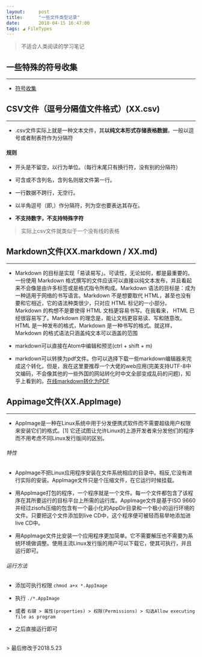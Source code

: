 ```yaml
---
layout:     post
title:      "一些文件类型记录"
date:       2018-04-15 16:47:00
tags: ◢ FileTypes
---
```

> 不适合人类阅读的学习笔记  

## 一些特殊的符号收集
---

- [符号收集](https://blog.csdn.net/rhinemetal/article/details/6887172)

## CSV文件（逗号分隔值文件格式）(XX.csv)
---

- .csv文件实际上就是一种文本文件，其**以纯文本形式存储表格数据**，一般以逗号或者制表符作为分隔符

#### 规则
- 开头是不留空，以行为单位。（每行末尾只有换行符，没有别的分隔符）

- 可含或不含列名，含列名则居文件第一行。

- 一行数据不跨行，无空行。

- 以半角逗号（即,）作分隔符，列为空也要表达其存在。

- **不支持数字，不支持特殊字符**

> 实际上csv文件就类似于一个没有线的表格

## Markdown文件(XX.markdown / XX.md)
---
- Markdown 的目标是实现「易读易写」。可读性，无论如何，都是最重要的。一份使用 Markdown 格式撰写的文件应该可以直接以纯文本发布，并且看起来不会像是由许多标签或是格式指令所构成。Markdown 语法的目标是：成为一种适用于网络的书写语言。Markdown 不是想要取代 HTML，甚至也没有要和它相近，它的语法种类很少，只对应 HTML 标记的一小部分。Markdown 的构想不是要使得 HTML 文档更容易书写。在我看来， HTML 已经很容易写了。Markdown 的理念是，能让文档更容易读、写和随意改。HTML 是一种发布的格式，Markdown 是一种书写的格式。就这样，Markdown 的格式语法只涵盖纯文本可以涵盖的范围

- markdown可以直接在Atom中编辑和预览(ctrl + shift + m)

- markdown可以转换为pdf文件。你可以选择下载一些markdown编辑器来完成这个转化，但是，我在这里要推荐一个大佬的web应用(完美支持UTF-8中文编码，不会像其他的一些外国的网站转化时中文全部变成乱码的问题)，知乎上看到的。[在线markdown转化为PDF](http://www.mdtr2pdf.com/index_en.html)


## Appimage文件(XX.AppImage)
---

- AppImage是一种在Linux系统中用于分发便携式软件而不需要超级用户权限来安装它们的格式。[1] 它还试图让允许Linux的上游开发者来分发他们的程序而不用考虑不同Linux发行版间的区别。

###### 特性
- AppImage不把Linux应用程序安装在文件系统相应的目录中。相反,它没有进行实际的安装。AppImage文件只是个压缩文件，在它运行时候挂载。

- 用AppImage打包的程序，一个程序就是一个文件。每一个文件都包含了该程序在其所要运行的目标平台上所需的运行库。AppImage文件是基于ISO 9660并经过zisofs压缩的包含有一个最小化的AppDir目录和一个极小的运行环境的文件。只要把这个文件添加到live CD中，这个程序便可被轻而易举地添加进live CD中。

- 用AppImage文件比安装一个应用程序更加简单。它不需要解压也不需要为系统环境做调整。使用主流Linux发行版的用户可以下载它，使其可执行，并且运行即可。

###### 运行方法

- 添加可执行权限 `chmod a+x *.AppImage`

- 执行 `./*.AppImage`

- 或者 `右键 > 属性(properties) > 权限(Permissions) > 勾选Allow executing file as program`

- 之后直接运行即可

<br>
> 最后修改于2018.5.23

